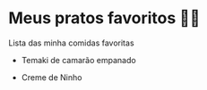 # Meus pratos favoritos :man_cook:

Lista das minha comidas favoritas

- Temaki de camarão empanado

- Creme de Ninho